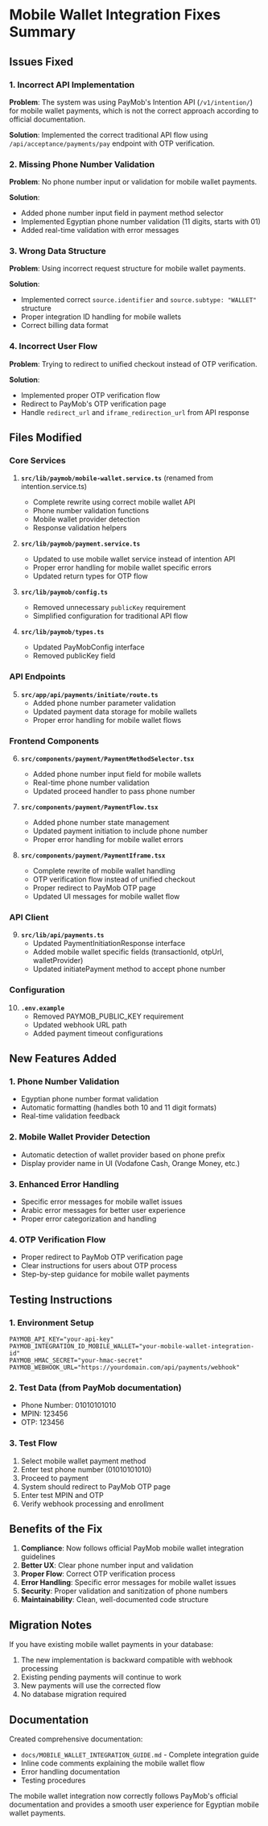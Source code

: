 # Mobile Wallet Integration Fixes Summary

## Issues Fixed

### 1. **Incorrect API Implementation**
**Problem**: The system was using PayMob's Intention API (`/v1/intention/`) for mobile wallet payments, which is not the correct approach according to official documentation.

**Solution**: Implemented the correct traditional API flow using `/api/acceptance/payments/pay` endpoint with OTP verification.

### 2. **Missing Phone Number Validation**
**Problem**: No phone number input or validation for mobile wallet payments.

**Solution**: 
- Added phone number input field in payment method selector
- Implemented Egyptian phone number validation (11 digits, starts with 01)
- Added real-time validation with error messages

### 3. **Wrong Data Structure**
**Problem**: Using incorrect request structure for mobile wallet payments.

**Solution**: 
- Implemented correct `source.identifier` and `source.subtype: "WALLET"` structure
- Proper integration ID handling for mobile wallets
- Correct billing data format

### 4. **Incorrect User Flow**
**Problem**: Trying to redirect to unified checkout instead of OTP verification.

**Solution**:
- Implemented proper OTP verification flow
- Redirect to PayMob's OTP verification page
- Handle `redirect_url` and `iframe_redirection_url` from API response

## Files Modified

### Core Services
1. **`src/lib/paymob/mobile-wallet.service.ts`** (renamed from intention.service.ts)
   - Complete rewrite using correct mobile wallet API
   - Phone number validation functions
   - Mobile wallet provider detection
   - Response validation helpers

2. **`src/lib/paymob/payment.service.ts`**
   - Updated to use mobile wallet service instead of intention API
   - Proper error handling for mobile wallet specific errors
   - Updated return types for OTP flow

3. **`src/lib/paymob/config.ts`**
   - Removed unnecessary `publicKey` requirement
   - Simplified configuration for traditional API flow

4. **`src/lib/paymob/types.ts`**
   - Updated PayMobConfig interface
   - Removed publicKey field

### API Endpoints
5. **`src/app/api/payments/initiate/route.ts`**
   - Added phone number parameter validation
   - Updated payment data storage for mobile wallets
   - Proper error handling for mobile wallet flows

### Frontend Components
6. **`src/components/payment/PaymentMethodSelector.tsx`**
   - Added phone number input field for mobile wallets
   - Real-time phone number validation
   - Updated proceed handler to pass phone number

7. **`src/components/payment/PaymentFlow.tsx`**
   - Added phone number state management
   - Updated payment initiation to include phone number
   - Proper error handling for mobile wallet errors

8. **`src/components/payment/PaymentIframe.tsx`**
   - Complete rewrite of mobile wallet handling
   - OTP verification flow instead of unified checkout
   - Proper redirect to PayMob OTP page
   - Updated UI messages for mobile wallet flow

### API Client
9. **`src/lib/api/payments.ts`**
   - Updated PaymentInitiationResponse interface
   - Added mobile wallet specific fields (transactionId, otpUrl, walletProvider)
   - Updated initiatePayment method to accept phone number

### Configuration
10. **`.env.example`**
    - Removed PAYMOB_PUBLIC_KEY requirement
    - Updated webhook URL path
    - Added payment timeout configurations

## New Features Added

### 1. **Phone Number Validation**
- Egyptian phone number format validation
- Automatic formatting (handles both 10 and 11 digit formats)
- Real-time validation feedback

### 2. **Mobile Wallet Provider Detection**
- Automatic detection of wallet provider based on phone prefix
- Display provider name in UI (Vodafone Cash, Orange Money, etc.)

### 3. **Enhanced Error Handling**
- Specific error messages for mobile wallet issues
- Arabic error messages for better user experience
- Proper error categorization and handling

### 4. **OTP Verification Flow**
- Proper redirect to PayMob OTP verification page
- Clear instructions for users about OTP process
- Step-by-step guidance for mobile wallet payments

## Testing Instructions

### 1. **Environment Setup**
```env
PAYMOB_API_KEY="your-api-key"
PAYMOB_INTEGRATION_ID_MOBILE_WALLET="your-mobile-wallet-integration-id"
PAYMOB_HMAC_SECRET="your-hmac-secret"
PAYMOB_WEBHOOK_URL="https://yourdomain.com/api/payments/webhook"
```

### 2. **Test Data** (from PayMob documentation)
- Phone Number: 01010101010
- MPIN: 123456
- OTP: 123456

### 3. **Test Flow**
1. Select mobile wallet payment method
2. Enter test phone number (01010101010)
3. Proceed to payment
4. System should redirect to PayMob OTP page
5. Enter test MPIN and OTP
6. Verify webhook processing and enrollment

## Benefits of the Fix

1. **Compliance**: Now follows official PayMob mobile wallet integration guidelines
2. **Better UX**: Clear phone number input and validation
3. **Proper Flow**: Correct OTP verification process
4. **Error Handling**: Specific error messages for mobile wallet issues
5. **Security**: Proper validation and sanitization of phone numbers
6. **Maintainability**: Clean, well-documented code structure

## Migration Notes

If you have existing mobile wallet payments in your database:
1. The new implementation is backward compatible with webhook processing
2. Existing pending payments will continue to work
3. New payments will use the corrected flow
4. No database migration required

## Documentation

Created comprehensive documentation:
- `docs/MOBILE_WALLET_INTEGRATION_GUIDE.md` - Complete integration guide
- Inline code comments explaining the mobile wallet flow
- Error handling documentation
- Testing procedures

The mobile wallet integration now correctly follows PayMob's official documentation and provides a smooth user experience for Egyptian mobile wallet payments.